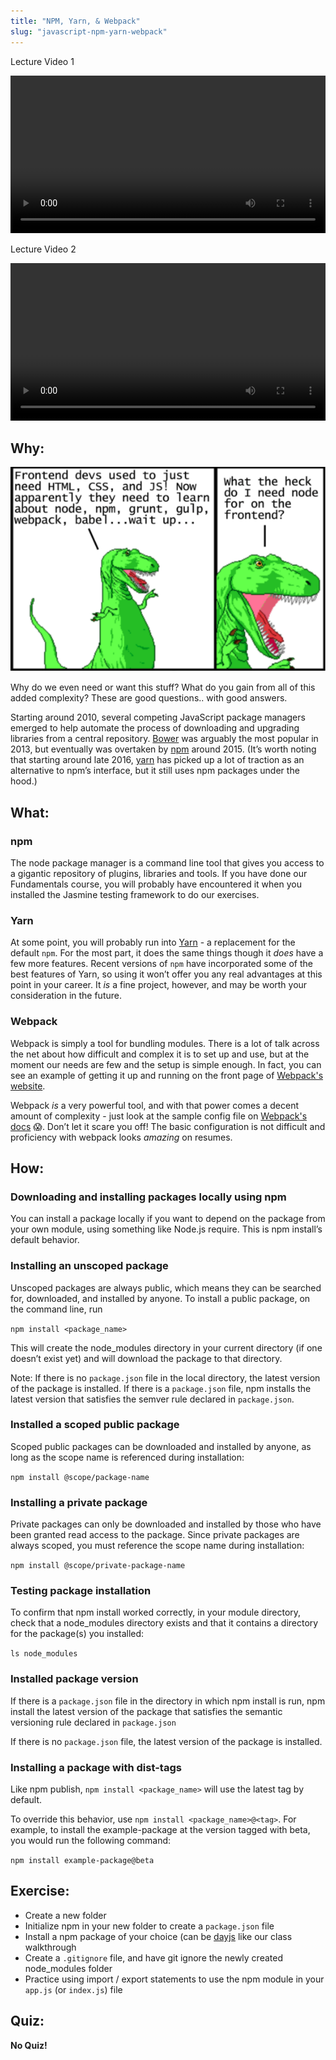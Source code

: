 ```yaml
---
title: "NPM, Yarn, & Webpack"
slug: "javascript-npm-yarn-webpack"
---
```


Lecture Video 1

<video width="100%" height="auto" controls>
  <source src="https://vimeo.com/truecodersio/review/510425628/fcc15e2ed0" type="video/mp4" />
</video>

Lecture Video 2

<video width="100%" height="auto" controls>
  <source src="https://vimeo.com/truecodersio/review/510436005/a49e95e076" type="video/mp4" />
</video>



## Why:

![alt_text](assets/lectures/javascript/javascript-npm-yarn-webpack1.png "image_tooltip")

Why do we even need or want this stuff? What do you gain from all of this added complexity? These are good questions.. with good answers.

Starting around 2010, several competing JavaScript package managers emerged to help automate the process of downloading and upgrading libraries from a central repository. [Bower](https://bower.io/) was arguably the most popular in 2013, but eventually was overtaken by [npm](https://www.npmjs.com/) around 2015. (It’s worth noting that starting around late 2016, [yarn](https://yarnpkg.com/en/) has picked up a lot of traction as an alternative to npm’s interface, but it still uses npm packages under the hood.)

## What:

### npm

The node package manager is a command line tool that gives you access to a gigantic repository of plugins, libraries and tools. If you have done our Fundamentals course, you will probably have encountered it when you installed the Jasmine testing framework to do our exercises.

### Yarn

At some point, you will probably run into [Yarn](https://yarnpkg.com/en/) - a replacement for the default `npm`. For the most part, it does the same things though it _does_ have a few more features. Recent versions of `npm` have incorporated some of the best features of Yarn, so using it won’t offer you any real advantages at this point in your career. It _is_ a fine project, however, and may be worth your consideration in the future.

### Webpack

Webpack is simply a tool for bundling modules. There is a lot of talk across the net about how difficult and complex it is to set up and use, but at the moment our needs are few and the setup is simple enough. In fact, you can see an example of getting it up and running on the front page of [Webpack's website](https://webpack.js.org/).

Webpack _is_ a very powerful tool, and with that power comes a decent amount of complexity - just look at the sample config file on [Webpack's docs](https://webpack.js.org/configuration/) 😱. Don’t let it scare you off! The basic configuration is not difficult and proficiency with webpack looks _amazing_ on resumes.

## How:

### Downloading and installing packages locally using npm

You can install a package locally if you want to depend on the package from your own module, using something like Node.js require. This is npm install’s default behavior.

### Installing an unscoped package

Unscoped packages are always public, which means they can be searched for, downloaded, and installed by anyone. To install a public package, on the command line, run

`npm install <package_name>`

This will create the node_modules directory in your current directory (if one doesn’t exist yet) and will download the package to that directory.

Note: If there is no `package.json` file in the local directory, the latest version of the package is installed. If there is a `package.json` file, npm installs the latest version that satisfies the semver rule declared in `package.json`.

### Installed a scoped public package

Scoped public packages can be downloaded and installed by anyone, as long as the scope name is referenced during installation:

`npm install @scope/package-name`

### Installing a private package

Private packages can only be downloaded and installed by those who have been granted read access to the package. Since private packages are always scoped, you must reference the scope name during installation:

`npm install @scope/private-package-name`

### Testing package installation

To confirm that npm install worked correctly, in your module directory, check that a node_modules directory exists and that it contains a directory for the package(s) you installed:

`ls node_modules`

### Installed package version

If there is a `package.json` file in the directory in which npm install is run, npm install the latest version of the package that satisfies the semantic versioning rule declared in `package.json`

If there is no `package.json` file, the latest version of the package is installed.

### Installing a package with dist-tags

Like npm publish, `npm install <package_name>` will use the latest tag by default.

To override this behavior, use `npm install <package_name>@<tag>`. For example, to install the example-package at the version tagged with beta, you would run the following command:

`npm install example-package@beta`

## Exercise:

- Create a new folder
- Initialize npm in your new folder to create a `package.json` file
- Install a npm package of your choice (can be [dayjs](https://www.npmjs.com/package/dayjs) like our class walkthrough
- Create a `.gitignore` file, and have git ignore the newly created node_modules folder
- Practice using import / export statements to use the npm module in your `app.js` (or `index.js`) file

## Quiz:

**No Quiz!**
